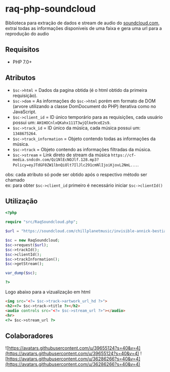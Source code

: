 # raq-php-soundcloud

Biblioteca para extração de dados e stream de audio do [soundcloud.com](https://soundcloud.com/), extrai todas as informações disponiveis de uma faixa e gera uma url para a reprodução do audio

## Requisitos

- PHP 7.0+

## Atributos

- `$sc->html` = Dados da pagina obtida (é o html obtido da primeira requisição).
- `$sc->dom` = As informações do `$sc->html` porém em formato de DOM (arvore utilizando a classe DomDocument do PHP) iterativa como no JavaScript.
- `$sc->client_id` = ID único temporário para as requisições, cada usuário possui um: `AH1HOCnlxQKahx111T3wjQlke9ceE2s9`.
- `$sc->track_id` = ID único da música, cada música possui um: `1348675264`.
- `$sc->track_information` = Objeto contendo todas as informações da música.
- `$sc->track` = Objeto contendo as informações filtradas da música.
- `$sc->stream` = Link direto de stream da música `https://cf-media.sndcdn.com/Qz1NlEcNOJlf.128.mp3?Policy=eyJTdGF0ZW1lbnQiOlt7IlJlc291cmNlIjoiKjovL2NmL...`.


obs: cada atributo só pode ser obtido após o respectivo método ser chamado <br/>
ex: para obter `$sc->client_id` primeiro é necessário iniciar `$sc->clientId()`

## Utilização

```php
<?php

require "src/RaqSoundcloud.php";

$url = "https://soundcloud.com/chillplanetmusic/invisible-annick-bestia-stay-with-me-2";

$sc = new RaqSoundcloud;
$sc->request($url);
$sc->trackId();
$sc->clientId();
$sc->trackInformation();
$sc->getStream();

var_dump($sc);

?>
```

Logo abaixo para a vizualização em html

```html
<img src="<?= $sc->track->artwork_url_hd ?>">
<h2><?= $sc->track->title ?></h2>
<audio controls src="<?= $sc->stream_url ?>"></audio>
<hr>
<?= $sc->stream_url ?>
```
## Colaboradores
![https://avatars.githubusercontent.com/u/39655124?s=40&v=4](https://avatars.githubusercontent.com/u/39655124?s=40&v=4)
![https://avatars.githubusercontent.com/u/36286266?s=40&v=4](https://avatars.githubusercontent.com/u/36286266?s=40&v=4)
